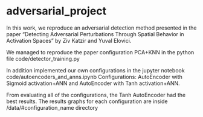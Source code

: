# adversarial_project

In this work, we reproduce an adversarial detection method presented in the paper “Detecting Adversarial Perturbations Through Spatial Behavior in Activation Spaces” by Ziv Katzir and Yuval Elovici.

We managed to reproduce the paper configuration PCA+KNN in the python file code/detector_training.py 

In addition implemented our own configurations in the jupyter notebook code/autoencoders_and_anns.ipynb
Configurations: AutoEncoder with Sigmoid activation+ANN and AutoEncoder with Tanh activation+ANN.

From evaluating all of the configurations, the Tanh AutoEncoder had the best results.
The results graphs for each configuration are inside /data/#configuration_name directory